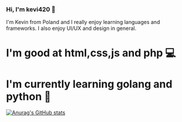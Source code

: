 ### Hi, I'm kevi420 👋
I'm Kevin from Poland and I really enjoy learning languages and frameworks. I also enjoy UI/UX and design in general.
# I'm good at html,css,js and php 💻
# I'm currently learning golang and python 👀

[![Anurag's GitHub stats](https://github-readme-stats.vercel.app/api?username=keVi420)](https://github.com/anuraghazra/github-readme-stats)

